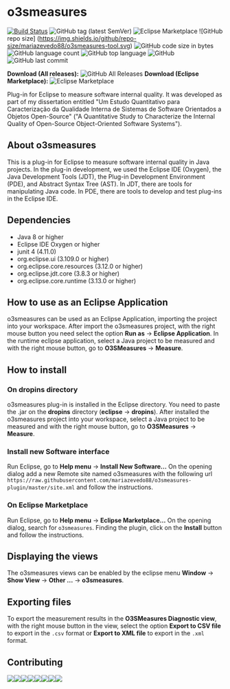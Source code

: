 # o3smeasures 

[![Build Status](https://travis-ci.org/mariazevedo88/o3smeasures-tool.svg?branch=master)](https://travis-ci.org/mariazevedo88/o3smeasures-tool) ![GitHub tag (latest SemVer)](https://img.shields.io/github/tag/mariazevedo88/o3smeasures-tool.svg) ![Eclipse Marketplace](https://img.shields.io/eclipse-marketplace/v/o3smeasures.svg) ![GitHub repo size]
(https://img.shields.io/github/repo-size/mariazevedo88/o3smeasures-tool.svg) ![GitHub code size in bytes](https://img.shields.io/github/languages/code-size/mariazevedo88/o3smeasures-tool.svg) ![GitHub language count](https://img.shields.io/github/languages/count/mariazevedo88/o3smeasures-tool.svg) ![GitHub top language](https://img.shields.io/github/languages/top/mariazevedo88/o3smeasures-tool.svg) ![GitHub](https://img.shields.io/github/license/mariazevedo88/o3smeasures-tool.svg) ![GitHub last commit](https://img.shields.io/github/last-commit/mariazevedo88/o3smeasures-tool.svg) 

<b>Download (All releases):</b> ![GitHub All Releases](https://img.shields.io/github/downloads/mariazevedo88/o3smeasures-tool/total.svg) 
<b>Download (Eclipse Marketplace):</b> ![Eclipse Marketplace](https://img.shields.io/eclipse-marketplace/dt/o3smeasures.svg) 

Plug-in for Eclipse to measure software internal quality. It was developed as part of my dissertation entitled
"Um Estudo Quantitativo para Caracterização da Qualidade Interna de Sistemas de Software Orientados a Objetos Open-Source"
("A Quantitative Study to Characterize the Internal Quality of Open-Source Object-Oriented Software Systems").

## About o3smeasures
This is a plug-in for Eclipse to measure software internal quality in Java projects.
In the plug-in development, we used the Eclipse IDE (Oxygen), the Java Development Tools (JDT), the Plug-in Development Environment (PDE), and Abstract Syntax Tree (AST). In JDT, there are tools for manipulating Java code. In PDE, there are tools to develop and test plug-ins in the Eclipse IDE.

## Dependencies

- Java 8 or higher
- Eclipse IDE Oxygen or higher
- junit 4 (4.11.0)
- org.eclipse.ui (3.109.0 or higher)
- org.eclipse.core.resources (3.12.0 or higher)
- org.eclipse.jdt.core (3.8.3 or higher)
- org.eclipse.core.runtime (3.13.0 or higher)

## How to use as an Eclipse Application

o3smeasures can be used as an Eclipse Application, importing the project into your workspace.
After import the o3smeasures project, with the right mouse button you need select the option 
<b>Run as</b> -> <b>Eclipse Application</b>. In the runtime eclipse application, select a Java project to be measured and with the right mouse button, go to <b>O3SMeasures</b> -> <b>Measure</b>.

## How to install

### On dropins directory 

o3smeasures plug-in is installed in the Eclipse directory. You need to paste the .jar on the <b>dropins</b> directory (<b>eclipse</b> -> <b>dropins</b>).
After installed the o3smeasures project into your workspace, select a Java project to be measured and with the right mouse button, go to <b>O3SMeasures</b> -> <b>Measure</b>.

### Install new Software interface

Run Eclipse, go to <b>Help menu</b> -> <b>Install New Software...</b> On the opening dialog add a new Remote site named o3smeasures with the following url `https://raw.githubusercontent.com/mariazevedo88/o3smeasures-plugin/master/site.xml` and follow the instructions.

### On Eclipse Marketplace

Run Eclipse, go to <b>Help menu</b> -> <b>Eclipse Marketplace...</b> On the opening dialog, search for `o3smeasures`. Finding the plugin, click on the <b>Install</b> button and follow the instructions.

## Displaying the views

The o3smeasures views can be enabled by the eclipse menu <b>Window</b> -> <b>Show View</b> -> <b>Other ...</b> -> <b>o3smeasures</b>.
 
## Exporting files

To export the measurement results in the <b>O3SMeasures Diagnostic view</b>, with the right mouse button in the view, select the option <b>Export to CSV file</b> to export in the `.csv` format or <b>Export to XML file</b> to export in the `.xml` format.

## Contributing

[![](https://sourcerer.io/fame/mariazevedo88/mariazevedo88/o3smeasures-tool/images/0)](https://sourcerer.io/fame/mariazevedo88/mariazevedo88/o3smeasures-tool/links/0)[![](https://sourcerer.io/fame/mariazevedo88/mariazevedo88/o3smeasures-tool/images/1)](https://sourcerer.io/fame/mariazevedo88/mariazevedo88/o3smeasures-tool/links/1)[![](https://sourcerer.io/fame/mariazevedo88/mariazevedo88/o3smeasures-tool/images/2)](https://sourcerer.io/fame/mariazevedo88/mariazevedo88/o3smeasures-tool/links/2)[![](https://sourcerer.io/fame/mariazevedo88/mariazevedo88/o3smeasures-tool/images/3)](https://sourcerer.io/fame/mariazevedo88/mariazevedo88/o3smeasures-tool/links/3)[![](https://sourcerer.io/fame/mariazevedo88/mariazevedo88/o3smeasures-tool/images/4)](https://sourcerer.io/fame/mariazevedo88/mariazevedo88/o3smeasures-tool/links/4)[![](https://sourcerer.io/fame/mariazevedo88/mariazevedo88/o3smeasures-tool/images/5)](https://sourcerer.io/fame/mariazevedo88/mariazevedo88/o3smeasures-tool/links/5)[![](https://sourcerer.io/fame/mariazevedo88/mariazevedo88/o3smeasures-tool/images/6)](https://sourcerer.io/fame/mariazevedo88/mariazevedo88/o3smeasures-tool/links/6)[![](https://sourcerer.io/fame/mariazevedo88/mariazevedo88/o3smeasures-tool/images/7)](https://sourcerer.io/fame/mariazevedo88/mariazevedo88/o3smeasures-tool/links/7)

